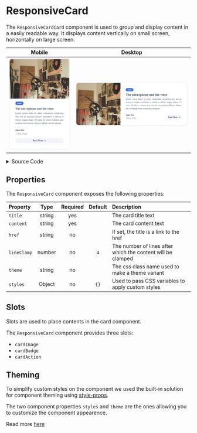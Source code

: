 # ResponsiveCard

The `ResponsiveCardCard` component is used to group and display content in a easily readable way. It displays content vertically on small screen, horizontally on large screen.

| Mobile                                   | Desktop |
| :--------------------------------------: | :-----------: |
| ![](./assets/images/mobile.png "mobile") | ![](./assets/images/desktop.png "desktop") |

<details><summary>Source Code</summary>

```html
import {
    ResponsiveCard,
    ResponsiveCardImage,
    ResponsiveCardBadge,
    ResponsiveCardInfo,
    ResponsiveCardAction
} from '@sveltinio/widgets';

<ResponsiveCard
    title="The microphone and the voice"
    content="Lorem ipsum dolor sit amet, consectetur adipiscing elit, sed do eiusmod tempor incididunt..."
>
    <ResponsiveCardImage slot="cardImage"
        src="https://source.unsplash.com/600x400/?music"
        alt="microphone photo"
    />
    <ResponsiveCardBadge slot="cardBadge"
        data={{
            value: "music",
            color: "blue",
            url: ""
        }}
    />
    <ResponsiveCardInfo slot="cardInfo" author="John Foo" date="13 Dec 2022" />
    <ResponsiveCardAction slot="cardAction" href="" />
</ResponsiveCard>
```

</details>

## Properties

The `ResponsiveCard` component exposes the following properties:

| Property    | Type   | Required | Default | Description                                                 |
| :---------- | :----: | :------: | :-----: | :---------------------------------------------------------- |
| `title`     | string |   yes    |         | The card title text                                         |
| `content`   | string |   yes    |         | The card content text                                       |
| `href`      | string |    no    |         | If set, the title is a link to the href                     |
| `lineClamp` | number |    no    | `4`     | The number of lines after which the content will be clamped |
| `theme`     | string |    no    |         | The css class name used to make a theme variant             |
| `styles`    | Object |    no    |   `{}`  | Used to pass CSS variables to apply custom styles           |

## Slots

Slots are used to place contents in the card component.

The `ResponsiveCard` component provides three slots:

- `cardImage`
- `cardBadge`
- `cardAction`

## Theming

To simplify custom styles on the component we used the built-in solution for component theming using [style-props].

The two component properties `styles` and `theme` are the ones allowing you to customize the component appearence.

Read more [here](./THEMING.md)

<!-- Resources -->
[style-props]: https://svelte.dev/docs#template-syntax-component-directives---style-props
